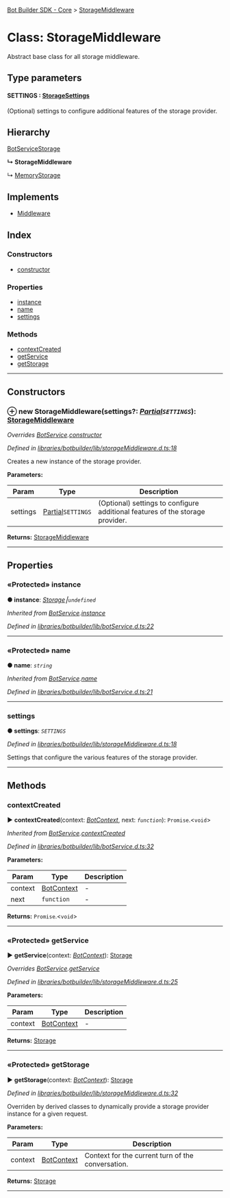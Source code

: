 [Bot Builder SDK - Core](../README.md) > [StorageMiddleware](../classes/botbuilder.storagemiddleware.md)



# Class: StorageMiddleware


Abstract base class for all storage middleware.

## Type parameters
#### SETTINGS :  [StorageSettings](../interfaces/botbuilder.storagesettings.md)

(Optional) settings to configure additional features of the storage provider.

## Hierarchy


 [BotService](botbuilder.botservice.md)[Storage](../interfaces/botbuilder.storage.md)

**↳ StorageMiddleware**

↳  [MemoryStorage](botbuilder.memorystorage.md)










## Implements

* [Middleware](../interfaces/botbuilder.middleware.md)

## Index

### Constructors

* [constructor](botbuilder.storagemiddleware.md#constructor)


### Properties

* [instance](botbuilder.storagemiddleware.md#instance)
* [name](botbuilder.storagemiddleware.md#name)
* [settings](botbuilder.storagemiddleware.md#settings)


### Methods

* [contextCreated](botbuilder.storagemiddleware.md#contextcreated)
* [getService](botbuilder.storagemiddleware.md#getservice)
* [getStorage](botbuilder.storagemiddleware.md#getstorage)



---
## Constructors
<a id="constructor"></a>


### ⊕ **new StorageMiddleware**(settings?: *[Partial]()`SETTINGS`*): [StorageMiddleware](botbuilder.storagemiddleware.md)


*Overrides [BotService](botbuilder.botservice.md).[constructor](botbuilder.botservice.md#constructor)*

*Defined in [libraries/botbuilder/lib/storageMiddleware.d.ts:18](https://github.com/Microsoft/botbuilder-js/blob/0b16877/libraries/botbuilder/lib/storageMiddleware.d.ts#L18)*



Creates a new instance of the storage provider.


**Parameters:**

| Param | Type | Description |
| ------ | ------ | ------ |
| settings | [Partial]()`SETTINGS`   |  (Optional) settings to configure additional features of the storage provider. |





**Returns:** [StorageMiddleware](botbuilder.storagemiddleware.md)

---


## Properties
<a id="instance"></a>

### «Protected» instance

**●  instance**:  *[Storage](../interfaces/botbuilder.storage.md)⎮`undefined`* 

*Inherited from [BotService](botbuilder.botservice.md).[instance](botbuilder.botservice.md#instance)*

*Defined in [libraries/botbuilder/lib/botService.d.ts:22](https://github.com/Microsoft/botbuilder-js/blob/0b16877/libraries/botbuilder/lib/botService.d.ts#L22)*





___

<a id="name"></a>

### «Protected» name

**●  name**:  *`string`* 

*Inherited from [BotService](botbuilder.botservice.md).[name](botbuilder.botservice.md#name)*

*Defined in [libraries/botbuilder/lib/botService.d.ts:21](https://github.com/Microsoft/botbuilder-js/blob/0b16877/libraries/botbuilder/lib/botService.d.ts#L21)*





___

<a id="settings"></a>

###  settings

**●  settings**:  *`SETTINGS`* 

*Defined in [libraries/botbuilder/lib/storageMiddleware.d.ts:18](https://github.com/Microsoft/botbuilder-js/blob/0b16877/libraries/botbuilder/lib/storageMiddleware.d.ts#L18)*



Settings that configure the various features of the storage provider.




___


## Methods
<a id="contextcreated"></a>

###  contextCreated

► **contextCreated**(context: *[BotContext](../interfaces/botbuilder.__global.botcontext.md)*, next: *`function`*): `Promise`.<`void`>



*Inherited from [BotService](botbuilder.botservice.md).[contextCreated](botbuilder.botservice.md#contextcreated)*

*Defined in [libraries/botbuilder/lib/botService.d.ts:32](https://github.com/Microsoft/botbuilder-js/blob/0b16877/libraries/botbuilder/lib/botService.d.ts#L32)*



**Parameters:**

| Param | Type | Description |
| ------ | ------ | ------ |
| context | [BotContext](../interfaces/botbuilder.__global.botcontext.md)   |  - |
| next | `function`   |  - |





**Returns:** `Promise`.<`void`>





___

<a id="getservice"></a>

### «Protected» getService

► **getService**(context: *[BotContext](../interfaces/botbuilder.__global.botcontext.md)*): [Storage](../interfaces/botbuilder.storage.md)



*Overrides [BotService](botbuilder.botservice.md).[getService](botbuilder.botservice.md#getservice)*

*Defined in [libraries/botbuilder/lib/storageMiddleware.d.ts:25](https://github.com/Microsoft/botbuilder-js/blob/0b16877/libraries/botbuilder/lib/storageMiddleware.d.ts#L25)*



**Parameters:**

| Param | Type | Description |
| ------ | ------ | ------ |
| context | [BotContext](../interfaces/botbuilder.__global.botcontext.md)   |  - |





**Returns:** [Storage](../interfaces/botbuilder.storage.md)





___

<a id="getstorage"></a>

### «Protected» getStorage

► **getStorage**(context: *[BotContext](../interfaces/botbuilder.__global.botcontext.md)*): [Storage](../interfaces/botbuilder.storage.md)



*Defined in [libraries/botbuilder/lib/storageMiddleware.d.ts:32](https://github.com/Microsoft/botbuilder-js/blob/0b16877/libraries/botbuilder/lib/storageMiddleware.d.ts#L32)*



Overriden by derived classes to dynamically provide a storage provider instance for a given request.


**Parameters:**

| Param | Type | Description |
| ------ | ------ | ------ |
| context | [BotContext](../interfaces/botbuilder.__global.botcontext.md)   |  Context for the current turn of the conversation. |





**Returns:** [Storage](../interfaces/botbuilder.storage.md)





___


